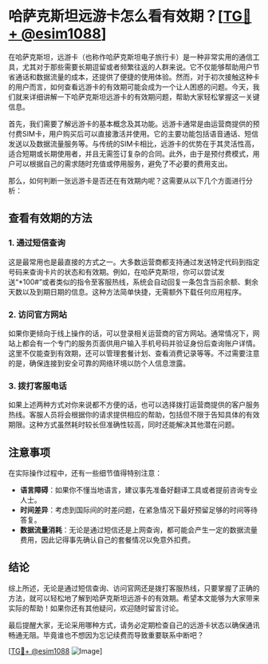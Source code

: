 # 哈萨克斯坦远游卡怎么看有效期？[[TG💪+ @esim1088](https://t.me/s/esim1088)]

在哈萨克斯坦，远游卡（也称作哈萨克斯坦电子旅行卡）是一种非常实用的通信工具，尤其对于那些需要长期逗留或者频繁往返的人群来说。它不仅能够帮助用户节省通话和数据流量的成本，还提供了便捷的使用体验。然而，对于初次接触这种卡的用户而言，如何查看远游卡的有效期可能会成为一个让人困惑的问题。今天，我们就来详细讲解一下哈萨克斯坦远游卡的有效期问题，帮助大家轻松掌握这一关键信息。

首先，我们需要了解远游卡的基本概念及其功能。远游卡通常是由运营商提供的预付费SIM卡，用户购买后可以直接激活并使用。它的主要功能包括语音通话、短信发送以及数据流量服务等。与传统的SIM卡相比，远游卡的优势在于其灵活性高，适合短期或长期使用者，并且无需签订复杂的合同。此外，由于是预付费模式，用户可以根据自己的需求随时充值或停用服务，避免了不必要的费用支出。

那么，如何判断一张远游卡是否还在有效期内呢？这需要从以下几个方面进行分析：

## 查看有效期的方法

### 1. **通过短信查询**
这是最常用也是最直接的方式之一。大多数运营商都支持通过发送特定代码到指定号码来查询卡片的状态和有效期。例如，在哈萨克斯坦，你可以尝试发送“*100#”或者类似的指令至客服热线，系统会自动回复一条包含当前余额、剩余天数以及到期日期的信息。这种方法简单快捷，无需额外下载任何应用程序。

### 2. **访问官方网站**
如果你更倾向于线上操作的话，可以登录相关运营商的官方网站。通常情况下，网站上都会有一个专门的服务页面供用户输入手机号码并验证身份后查询账户详情。这里不仅能查到有效期，还可以管理套餐计划、查看消费记录等等。不过需要注意的是，确保连接到安全可靠的网络环境以防个人信息泄露。

### 3. **拨打客服电话**
如果上述两种方式对你来说都不方便的话，也可以选择拨打运营商提供的客户服务热线。客服人员将会根据你的请求提供相应的帮助，包括但不限于告知具体的有效期限。这种方式虽然耗时较长但准确性较高，同时还能解决其他潜在问题。

## 注意事项

在实际操作过程中，还有一些细节值得特别注意：

- **语言障碍**：如果你不懂当地语言，建议事先准备好翻译工具或者提前咨询专业人士。
- **时间差异**：考虑到国际间的时差问题，在紧急情况下最好预留足够的时间等待答复。
- **数据流量消耗**：无论是通过短信还是上网查询，都可能会产生一定的数据流量费用，因此记得事先确认自己的套餐情况以免意外扣费。

## 结论

综上所述，无论是通过短信查询、访问官网还是拨打客服热线，只要掌握了正确的方法，就可以轻松地了解到哈萨克斯坦远游卡的有效期。希望本文能够为大家带来实际的帮助！如果你还有其他疑问，欢迎随时留言讨论。

最后提醒大家，无论采用哪种方式，请务必定期检查自己的远游卡状态以确保通讯畅通无阻。毕竟谁也不想因为忘记续费而导致重要联系中断吧？

[[TG💪+ @esim1088](https://t.me/s/esim1088) ![Image](https://i.postimg.cc/4NQfJmqS/Snipaste-2025-05-13-00-14-12.png)]